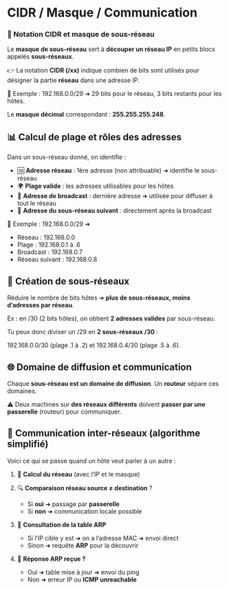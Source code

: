 # CIDR / Masque / Communication

### **🧮 Notation CIDR et masque de sous-réseau**

Le **masque de sous-réseau** sert à **découper un réseau IP** en petits blocs appelés **sous-réseaux**.

👉 La notation **CIDR (/xx)** indique combien de bits sont utilisés pour désigner la partie **réseau** dans une adresse IP.

🧠 Exemple : 192.168.0.0/29 ➜ 29 bits pour le réseau, 3 bits restants pour les hôtes.

Le **masque décimal** correspondant : **255.255.255.248**.

## **📊 Calcul de plage et rôles des adresses**

Dans un sous-réseau donné, on identifie :

- 🆔 **Adresse réseau** : 1ère adresse (non attribuable) ➜ identifie le sous-réseau
- 🌍 **Plage valide** : les adresses utilisables pour les hôtes
- 📣 **Adresse de broadcast** : dernière adresse ➜ utilisée pour diffuser à tout le réseau
- 🔁 **Adresse du sous-réseau suivant** : directement après la broadcast

🧪 Exemple : 
192.168.0.0/29 ➜ 
- Réseau : 192.168.0.0 
- Plage : 192.168.0.1 à .6 
- Broadcast : 192.168.0.7 
- Réseau suivant : 192.168.0.8

## **🧩 Création de sous-réseaux**

Réduire le nombre de bits hôtes ➜ **plus de sous-réseaux, moins d’adresses par réseau**.

Ex : en /30 (2 bits hôtes), on obtient **2 adresses valides** par sous-réseau.

Tu peux donc diviser un /29 en **2 sous-réseaux /30** :

192.168.0.0/30 (plage .1 à .2) et 192.168.0.4/30 (plage .5 à .6).



## **🌐 Domaine de diffusion et communication**

Chaque **sous-réseau est un domaine de diffusion**. Un **routeur** sépare ces domaines.

⚠️ Deux machines sur **des réseaux différents** doivent **passer par une passerelle** (routeur) pour communiquer.



## **🤖 Communication inter-réseaux (algorithme simplifié)**

Voici ce qui se passe quand un hôte veut parler à un autre :

1.  🧠 **Calcul du réseau** (avec l’IP et le masque)
2.  🔍 **Comparaison réseau source ≠ destination** ?

    - Si **oui** ➜ passage par **passerelle**
    - Si **non** ➜ communication locale possible

3.  📓 **Consultation de la table ARP**

    - Si l’IP cible y est ➜ on a l’adresse MAC ➜ envoi direct
    - Sinon ➜ requête **ARP** pour la découvrir

4.  📶 **Réponse ARP reçue ?**

    - Oui ➜ table mise à jour ➜ envoi du ping
    - Non ➜ erreur IP ou **ICMP unreachable**

